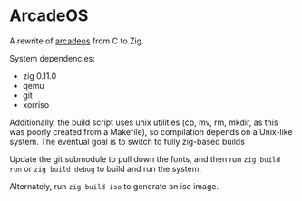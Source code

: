 # ArcadeOS

A rewrite of [arcadeos](https://github.com/amusingimpala75/arcadeos) from C to Zig.

System dependencies:
- zig 0.11.0
- qemu
- git
- xorriso

Additionally, the build script uses unix utilities (cp, mv, rm, mkdir, as this was
poorly created from a Makefile), so compilation depends on a Unix-like system.
The eventual goal is to switch to fully zig-based builds

Update the git submodule to pull down the fonts, and then
run `zig build run` or `zig build debug` to build and run the system.

Alternately, run `zig build iso` to generate an iso image.